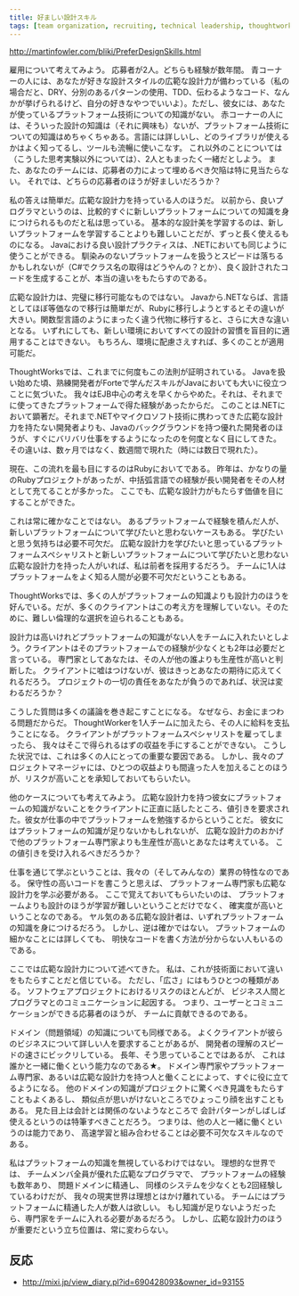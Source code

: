 ```yaml
---
title: 好ましい設計スキル
tags: [team organization, recruiting, technical leadership, thoughtworks]
---
```


http://martinfowler.com/bliki/PreferDesignSkills.html




雇用について考えてみよう。
応募者が2人。どちらも経験が数年間。
青コーナーの人には、あなたが好きな設計スタイルの広範な設計力が備わっている（私の場合だと、DRY、分別のあるパターンの使用、TDD、伝わるようなコード、なんかが挙げられるけど、自分の好きなやつでいいよ）。ただし、彼女には、あなたが使っているプラットフォーム技術についての知識がない。
赤コーナーの人には、そういった設計の知識は（それに興味も）ないが、プラットフォーム技術についての知識はめちゃくちゃある。言語には詳しいし、どのライブラリが使えるかはよく知ってるし、ツールも流暢に使いこなす。
これ以外のことについては（こうした思考実験以外については）、2人ともまったく一緒だとしよう。
また、あなたのチームには、応募者の力によって埋めるべき欠陥は特に見当たらない。
それでは、どちらの応募者のほうが好ましいだろうか？



私の答えは簡単だ。広範な設計力を持っている人のほうだ。
以前から、良いプログラマというのは、比較的すぐに新しいプラットフォームについての知識を身につけられるものだと私は思っている。
基本的な設計美を学習するのは、新しいプラットフォームを学習することよりも難しいことだが、ずっと長く使えるものになる。
Javaにおける良い設計プラクティスは、.NETにおいても同じように使うことができる。
馴染みのないプラットフォームを扱うとスピードは落ちるかもしれないが（C#でクラス名の取得はどうやんの？とか）、良く設計されたコードを生成することが、本当の違いをもたらすのである。



広範な設計力は、完璧に移行可能なものではない。
Javaから.NETならば、言語としてほぼ等価なので移行は簡単だが、Rubyに移行しようとするとその違いが大きい。関数型言語のようにまったく違う代物に移行すると、さらに大きな違いとなる。
いずれにしても、新しい環境においてすべての設計の習慣を盲目的に適用することはできない。
もちろん、環境に配慮さえすれば、多くのことが適用可能だ。



ThoughtWorksでは、これまでに何度もこの法則が証明されている。
Javaを扱い始めた頃、熟練開発者がForteで学んだスキルがJavaにおいても大いに役立つことに気づいた。
我々はEJB中心の考えを早くからやめた。それは、それまでに使ってきたプラットフォームで得た経験があったからだ。
このことは.NETにおいて顕著だ。それまで.NETやマイクロソフト技術に携わってきた広範な設計力を持たない開発者よりも、Javaのバックグラウンドを持つ優れた開発者のほうが、すぐにバリバリ仕事をするようになったのを何度となく目にしてきた。
その違いは、数ヶ月ではなく、数週間で現れた（時には数日で現れた）。



現在、この流れを最も目にするのはRubyにおいてである。
昨年は、かなりの量のRubyプロジェクトがあったが、中括弧言語での経験が長い開発者をその人材として充てることが多かった。
ここでも、広範な設計力がもたらす価値を目にすることができた。



これは常に確かなことではない。
あるプラットフォームで経験を積んだ人が、新しいプラットフォームについて学びたいと思わないケースもある。
学びたいと思う気持ちは必要不可欠だ。
広範な設計力を学びたいと思っているプラットフォームスペシャリストと新しいプラットフォームについて学びたいと思わない広範な設計力を持った人がいれば、私は前者を採用するだろう。
チームに1人はプラットフォームをよく知る人間が必要不可欠だということもある。



ThoughtWorksでは、多くの人がプラットフォームの知識よりも設計力のほうを好んでいる。だが、多くのクライアントはこの考え方を理解していない。そのために、難しい倫理的な選択を迫られることもある。



設計力は高いけれどプラットフォームの知識がない人をチームに入れたいとしよう。クライアントはそのプラットフォームでの経験が少なくとも2年は必要だと言っている。
専門家としてあなたは、その人が他の誰よりも生産性が高いと判断した。
クライアントに嘘はつけないが、彼はきっとあなたの期待に応えてくれるだろう。
プロジェクトの一切の責任をあなたが負うのであれば、状況は変わるだろうか？



こうした質問は多くの議論を巻き起こすことになる。
なぜなら、お金にまつわる問題だからだ。
ThoughtWorkerを1人チームに加えたら、その人に給料を支払うことになる。
クライアントがプラットフォームスペシャリストを雇ってしまったら、
我々はそこで得られるはずの収益を手にすることができない。
こうした状況では、これは多くの人にとっての重要な要因である。
しかし、我々のプロジェクトマネージャには、ひとつの収益よりも間違った人を加えることのほうが、リスクが高いことを承知しておいてもらいたい。



他のケースについても考えてみよう。
広範な設計力を持つ彼女にプラットフォームの知識がないことをクライアントに正直に話したところ、値引きを要求された。彼女が仕事の中でプラットフォームを勉強するからということだ。
彼女にはプラットフォームの知識が足りないかもしれないが、
広範な設計力のおかげで他のプラットフォーム専門家よりも生産性が高いとあなたは考えている。
この値引きを受け入れるべきだろうか？



仕事を通じて学ぶということは、我々の（そしてみんなの）業界の特性なのである。
保守性の高いコードを書こうと思えば、
プラットフォーム専門家も広範な設計力を学ぶ必要がある。
ここで覚えておいてもらいたいのは、
プラットフォームよりも設計のほうが学習が難しいということだけでなく、
確実度が高いということなのである。
ヤル気のある広範な設計者は、いずれプラットフォームの知識を身につけるだろう。
しかし、逆は確かではない。
プラットフォームの細かなことには詳しくても、
明快なコードを書く方法が分からない人もいるのである。



ここでは広範な設計力について述べてきた。
私は、これが技術面において違いをもたらすことだと信じている。
ただし、「広さ」にはもうひとつの種類がある。
ソフトウェアプロジェクトにおけるリスクのほとんどが、
ビジネス人間とプログラマとのコミュニケーションに起因する。
つまり、ユーザーとコミュニケーションができる応募者のほうが、
チームに貢献できるのである。



ドメイン（問題領域）の知識についても同様である。
よくクライアントが彼らのビジネスについて詳しい人を要求することがあるが、
開発者の理解のスピードの速さにビックリしている。
長年、そう思っていることではあるが、
これは誰かと一緒に働くという能力なのである★。
ドメイン専門家やプラットフォーム専門家、あるいは広範な設計力を持つ人と働くことによって、すぐに役に立てるようになる。
他のドメインの知識がプロジェクトに驚くべき見識をもたらすこともよくあるし、
類似点が思いがけないところでひょっこり顔を出すこともある。
見た目上は会計とは関係のないようなところで
会計パターンがしばしば使えるというのは特筆すべきことだろう。
つまりは、他の人と一緒に働くというのは能力であり、
高速学習と組み合わせることは必要不可欠なスキルなのである。



私はプラットフォームの知識を無視しているわけではない。
理想的な世界では、
チームメンバ全員が優れた広範なプログラマで、
プラットフォームの経験も数年あり、
問題ドメインに精通し、
同様のシステムを少なくとも2回経験しているわけだが、
我々の現実世界は理想とはかけ離れている。
チームにはプラットフォームに精通した人が数人は欲しい。
もし知識が足りないようだったら、専門家をチームに入れる必要があるだろう。
しかし、広範な設計力のほうが重要だという立ち位置は、常に変わらない。

## 反応

* http://mixi.jp/view_diary.pl?id=690428093&owner_id=93155
